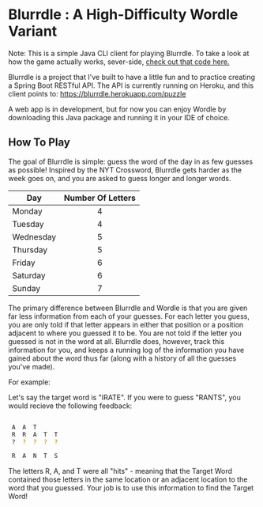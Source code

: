 # Blurrdle : A High-Difficulty Wordle Variant

Note: This is a simple Java CLI client for playing Blurrdle. To take a look at how the game actually works, sever-side, [check out that code here.](https://github.com/christopher-capps/blurrdle-client)

Blurrdle is a project that I've built to have a little fun and to practice creating a Spring Boot RESTful API.
The API is currently running on Heroku, and this client points to: https://blurrdle.herokuapp.com/puzzle

A web app is in development, but for now you can enjoy Wordle by downloading this Java package and running it in your IDE of choice.


## How To Play
The goal of Blurrdle is simple: guess the word of the day in as few guesses as possible!
Inspired by the NYT Crossword, Blurrdle gets harder as the week goes on, and you are asked to guess longer and longer words.

| Day           | Number Of Letters |
| ------------- |:-----------------:|
| Monday        | 4                 |
| Tuesday       | 4                 |
| Wednesday     | 5                 |
| Thursday      | 5                 |
| Friday        | 6                 |
| Saturday      | 6                 |
| Sunday        | 7                 |

The primary difference between Blurrdle and Wordle is that you are given far less information from each of your guesses.  For each letter you guess, you are only told if that letter appears in either that position or a position adjacent to where you guessed it to be.  You are not told if the letter you guessed is not in the word at all.  Blurrdle does, however, track this information for you, and keeps a running log of the information you have gained about the word thus far (along with a history of all the guesses you've made).

For example:

Let's say the target word is "IRATE".
If you were to guess "RANTS", you would recieve the following feedback:

```bash

 A  A  T
 R  R  A  T  T
 ?  ?  ?  ?  ?

 R  A  N  T  S
```

The letters R, A, and T were all "hits" - meaning that the Target Word contained those letters in the same location or an adjacent location to the word that you guessed. Your job is to use this information to find the Target Word!
